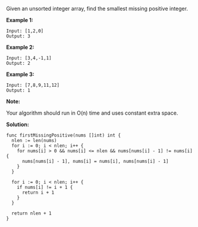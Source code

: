 Given an unsorted integer array, find the smallest missing positive integer.

**Example 1:**
```
Input: [1,2,0]
Output: 3
```
**Example 2:**
```
Input: [3,4,-1,1]
Output: 2
```
**Example 3:**
```
Input: [7,8,9,11,12]
Output: 1
```
**Note:**

Your algorithm should run in O(n) time and uses constant extra space.

**Solution:**

```golang
func firstMissingPositive(nums []int) int {
  nlen := len(nums)
  for i := 0; i < nlen; i++ {
    for nums[i] > 0 && nums[i] <= nlen && nums[nums[i] - 1] != nums[i] {
      nums[nums[i] - 1], nums[i] = nums[i], nums[nums[i] - 1]
    }
  }

  for i := 0; i < nlen; i++ {
    if nums[i] != i + 1 {
      return i + 1
    }
  }

  return nlen + 1
}
```
